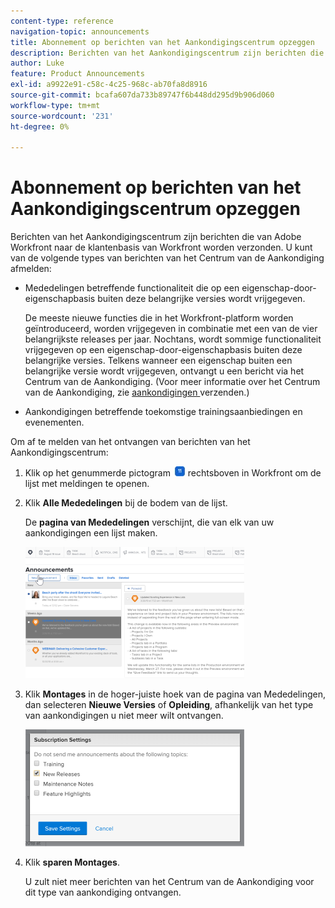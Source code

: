```yaml
---
content-type: reference
navigation-topic: announcements
title: Abonnement op berichten van het Aankondigingscentrum opzeggen
description: Berichten van het Aankondigingscentrum zijn berichten die van Adobe Workfront naar de klantenbasis van Workfront worden verzonden. U kunt uw abonnement op berichten van het Aankondigingscentrum opzeggen.
author: Luke
feature: Product Announcements
exl-id: a9922e91-c58c-4c25-968c-ab70fa8d8916
source-git-commit: bcafa607da733b89747f6b448dd295d9b906d060
workflow-type: tm+mt
source-wordcount: '231'
ht-degree: 0%

---
```


# Abonnement op berichten van het Aankondigingscentrum opzeggen

Berichten van het Aankondigingscentrum zijn berichten die van Adobe Workfront naar de klantenbasis van Workfront worden verzonden. U kunt van de volgende types van berichten van het Centrum van de Aankondiging afmelden:

* Mededelingen betreffende functionaliteit die op een eigenschap-door-eigenschapbasis buiten deze belangrijke versies wordt vrijgegeven.

  De meeste nieuwe functies die in het Workfront-platform worden geïntroduceerd, worden vrijgegeven in combinatie met een van de vier belangrijkste releases per jaar. Nochtans, wordt sommige functionaliteit vrijgegeven op een eigenschap-door-eigenschapbasis buiten deze belangrijke versies. Telkens wanneer een eigenschap buiten een belangrijke versie wordt vrijgegeven, ontvangt u een bericht via het Centrum van de Aankondiging. (Voor meer informatie over het Centrum van de Aankondiging, zie [ aankondigingen ](../../administration-and-setup/get-started-wf-administration/view-send-announcements.md) verzenden.)

* Aankondigingen betreffende toekomstige trainingsaanbiedingen en evenementen.

Om af te melden van het ontvangen van berichten van het Aankondigingscentrum:

1. Klik op het genummerde pictogram ![](assets/notifications-icon-jewel.jpg) rechtsboven in Workfront om de lijst met meldingen te openen.
1. Klik **Alle Mededelingen** bij de bodem van de lijst.

   De **pagina van Mededelingen** verschijnt, die van elk van uw aankondigingen een lijst maken.

   ![](assets/announcements-page-qs-350x210.png)

1. Klik **Montages** in de hoger-juiste hoek van de pagina van Mededelingen, dan selecteren **Nieuwe Versies** of **Opleiding**, afhankelijk van het type van aankondigingen u niet meer wilt ontvangen.

   ![](assets/announcementcenter-settings-350x187.png)

1. Klik **sparen Montages**.

   U zult niet meer berichten van het Centrum van de Aankondiging voor dit type van aankondiging ontvangen.
